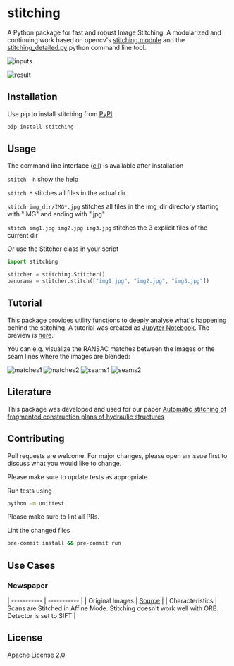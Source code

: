 # stitching

A Python package for fast and robust Image Stitching. A modularized
and continuing work based on opencv's [stitching
module](https://github.com/opencv/opencv/tree/4.x/modules/stitching)
and the
[stitching_detailed.py](https://github.com/opencv/opencv/blob/4.x/samples/python/stitching_detailed.py)
python command line tool.

![inputs](https://github.com/lukasalexanderweber/stitching_tutorial/blob/master/docs/static_files/inputs.png?raw=true)

![result](https://github.com/lukasalexanderweber/stitching_tutorial/blob/master/docs/static_files/panorama.png?raw=true)

## Installation

Use pip to install stitching from
[PyPI](https://pypi.org/project/stitching/).

```bash
pip install stitching
```

## Usage

The command line interface
([cli](https://github.com/lukasalexanderweber/stitching/tree/main/stitching/cli/stitch.py))
is available after installation

`stitch -h`               show the help

`stitch *`                stitches all files in the actual dir

`stitch img_dir/IMG*.jpg` stitches all files in the img_dir directory
starting with "IMG" and ending with ".jpg"

`stitch img1.jpg img2.jpg img3.jpg`
stitches the 3 explicit files of the current dir

Or use the Stitcher class in your script

```python
import stitching

stitcher = stitching.Stitcher()
panorama = stitcher.stitch(["img1.jpg", "img2.jpg", "img3.jpg"])

```

## Tutorial

This package provides utility functions to deeply analyse what's
happening behind the stitching. A tutorial was created as [Jupyter
Notebook](https://github.com/lukasalexanderweber/stitching_tutorial). The
preview is
[here](https://github.com/lukasalexanderweber/stitching_tutorial/blob/master/docs/Stitching%20Tutorial.md).

You can e.g. visualize the RANSAC matches between the images or the
seam lines where the images are blended:

![matches1](https://github.com/lukasalexanderweber/stitching_tutorial/blob/master/docs/static_files/matches1.png?raw=true)
![matches2](https://github.com/lukasalexanderweber/stitching_tutorial/blob/master/docs/static_files/matches2.png?raw=true)
![seams1](https://github.com/lukasalexanderweber/stitching_tutorial/blob/master/docs/static_files/seams1.png?raw=true)
![seams2](https://github.com/lukasalexanderweber/stitching_tutorial/blob/master/docs/static_files/seams2.png?raw=true)

## Literature

This package was developed and used for our paper [Automatic stitching
of fragmented construction plans of hydraulic
structures](https://doi.org/10.1002/bate.202200010 "Automatic
stitching of fragmented construction plans of hydraulic structures")

## Contributing

Pull requests are welcome. For major changes, please open an issue
first to discuss what you would like to change.

Please make sure to update tests as appropriate.

Run tests using

```bash
python -m unittest
```

Please make sure to lint all PRs.

Lint the changed files

```bash
pre-commit install && pre-commit run
```

## Use Cases

### Newspaper
| ----------- | ----------- |
| Original Images      | [Source](https://github.com/opencv/opencv_extra/tree/4.x/testdata/stitching)       |
| Characteristics   | Scans are Stitched in Affine Mode. Stitching doesn't work well with ORB. Detector is set to SIFT       |

## License

[Apache License
2.0](https://github.com/lukasalexanderweber/lir/blob/main/LICENSE)

